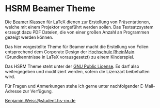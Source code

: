 HSRM Beamer Theme
=================

Die [Beamer Klassen](http://www.tex.ac.uk/CTAN/macros/latex/contrib/beamer/doc/beameruserguide.pdf) für LaTeX dienen zur Erstellung von Präsentationen, welche mit einem Projektor vorgeführt werden sollen. Das Textsatzsystem erzeugt dazu PDF Dateien, die von einer großen Anzahl an Programmen gezeigt werden können.
	
Das hier vorgestellte Theme für Beamer macht die Erstellung von Folien entsprechend dem Corporate Design der [Hochschule RheinMain](http://www.hs-rm.de) (Grundkenntnisse in LaTeX vorausgesetzt) zu einem Kinderspiel.

Das HSRM Theme steht unter der [GNU Public License](http://www.gnu.org/licenses/gpl-3.0.en.html). Es darf also weitergegeben und modifiziert werden, sofern die Lizenzart beibehalten wird.

Für Fragen und Anmerkungen stehe ich gerne unter nachfolgender E-Mail-Ad­res­se zur Verfügung.

[Benjamin.Weiss@student.hs-rm.de](mailto:Benjamin.Weiss@student.hs-rm.de)
